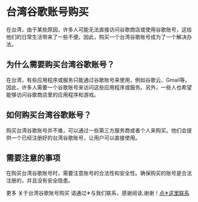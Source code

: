 # 台湾谷歌账号购买

在台湾，由于某些原因，许多人可能无法直接访问谷歌商店或使用谷歌账号，这给他们的日常生活带来了一些不便。因此，购买一个台湾谷歌账号成为了一个解决办法。

## 为什么需要购买台湾谷歌账号？

在台湾，有些应用程序或服务只能通过谷歌账号来使用，例如谷歌云、Gmail等。因此，许多人需要一个谷歌账号来访问这些应用程序或服务。另外，一些人也希望能够访问谷歌商店里的应用程序和游戏。

## 如何购买台湾谷歌账号？

购买台湾谷歌账号并不难，可以通过一些第三方服务商或者个人来购买。他们会提供一个已经注册好的台湾谷歌账号，让用户可以直接使用。

## 需要注意的事项

在购买台湾谷歌账号时，需要注意账号的合法性和安全性。确保购买的账号是合法注册的，并且没有安全隐患。

更多 关于台湾谷歌账号购买 请通过✈与我们联系，感谢阅读,谢谢！[点✈这里联系](https://ss.k02.cc)